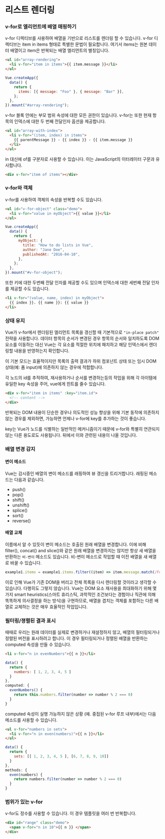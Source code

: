 # 리스트 렌더링

### v-for로 엘리먼트에 배열 매핑하기

v-for 디렉티브를 사용하여 배열을 기반으로 리스트를 렌더링 할 수 있습니다. v-for 디렉티브는 item in items 형태로 특별한 문법이 필요합니다. 여기서 items는 원본 데이터 배열이고 item은 반복되는 배열 엘리먼트의 별칭입니다.

```html
<ul id="array-rendering">
  <li v-for="item in items">{{ item.message }}</li>
</ul>
```

```javascript
Vue.createApp({
  data() {
    return {
      items: [{ message: "Foo" }, { message: "Bar" }],
    };
  },
}).mount("#array-rendering");
```

v-for 블록 안에는 부모 범위 속성에 대한 모든 권한이 있습니다. v-for는 또한 현재 항목의 인덱스에 대한 두 번째 전달인자 옵션을 제공합니다.

```html
<ul id="array-with-index">
  <li v-for="(item, index) in items">
    {{ parentMessage }} - {{ index }} - {{ item.message }}
  </li>
</ul>
```

in 대신에 of를 구분자로 사용할 수 있습니다. 이는 JavaScript의 이터레이터 구문과 유사합니다.

```html
<div v-for="item of items"></div>
```

### v-for와 객체

v-for를 사용하여 객체의 속성을 반복할 수도 있습니다.

```html
<ul id="v-for-object" class="demo">
  <li v-for="value in myObject">{{ value }}</li>
</ul>
```

```javascript
Vue.createApp({
  data() {
    return {
      myObject: {
        title: "How to do lists in Vue",
        author: "Jane Doe",
        publishedAt: "2016-04-10",
      },
    };
  },
}).mount("#v-for-object");
```

또한 키에 대한 두번째 전달 인자를 제공할 수도 있으며 인덱스에 대한 세번째 전달 인자를 제공할 수도 있습니다.

```html
<li v-for="(value, name, index) in myObject">
  {{ index }}. {{ name }}: {{ value }}
</li>
```

### 상태 유지

Vue가 v-for에서 렌더링된 엘리먼트 목록을 갱신할 때 기본적으로 `"in-place patch"` 전략을 사용합니다. 데이터 항목의 순서가 변경된 경우 항목의 순서와 일치하도록 DOM 요소를 이동하는 대신 Vue는 각 요소를 적절한 위치에 패치하고 해당 인덱스에서 렌더링할 내용을 반영하는지 확인합니다.

이 기본 모드는 효율적이지만 목록의 출력 결과가 하위 컴포넌트 상태 또는 임시 DOM 상태(예: 폼 input)에 의존하지 않는 경우에 적합합니다.

각 노드의 id를 추적하여, 재사용하거나 순서를 변경하는등의 작업을 위해 각 아이템에 유일한 key 속성을 주어, vue에게 힌트를 줄수 있습니다.

```html
<div v-for="item in items" :key="item.id">
  <!-- content -->
</div>
```

반복되는 DOM 내용이 단순한 경우나 의도적인 성능 향상을 위해 기본 동작에 의존하지 않는 경우를 제외하면, 가능하면 언제나 v-for에 key를 추가하는 것이 좋습니다.

key는 Vue가 노드를 식별하는 일반적인 메커니즘이기 때문에 v-for와 특별히 연관되지 않는 다른 용도로도 사용됩니다. 뒤에서 이와 관련된 내용이 나올 것입니다.

### 배열 변경 감지

#### 변이 메소드

Vue는 감시중인 배열의 변이 메소드를 래핑하여 뷰 갱신을 트리거합니다. 래핑된 메소드는 다음과 같습니다.

- push()
- pop()
- shift()
- unshift()
- splice()
- sort()
- reverse()

#### 배열 교체

이름에서 알 수 있듯이 변이 메소드는 호출된 원래 배열을 변경합니다. 이에 비해 filter(), concat() and slice()와 같은 원래 배열을 변경하지는 않지만 항상 새 배열을 반환하는 `비-변이` 메소드도 있습니다. 비-변이 메소드로 작업할 때 이전 배열을 새 배열로 바꿀 수 있습니다.

```js
example1.items = example1.items.filter((item) => item.message.match(/Foo/));
```

이로 인해 Vue가 기존 DOM을 버리고 전체 목록을 다시 렌더링할 것이라고 생각할 수 있습니다. 다행히도 그렇지 않습니다. Vue는 DOM 요소 재사용을 최대화하기 위해 몇 가지 smart heuristics(스마트 휴리스틱, 과학적인 조건보다는 경험이나 직관에 의해 똑똑하게 의사결정을 하는 방식)을 구현하므로, 배열을 겹치는 객체를 포함하는 다른 배열로 교체하는 것은 매우 효율적인 작업입니다.

### 필터링/졍렬된 결과 표시

때때로 우리는 원래 데이터를 실제로 변경하거나 재설정하지 않고, 배열의 필터링되거나 정렬된 버전을 표시하려고 합니다. 이 경우 필터링되거나 정렬된 배열을 반환하는 computed 속성을 만들 수 있습니다.

```html
<li v-for="n in evenNumbers">{{ n }}</li>
```

```javascript
data() {
  return {
    numbers: [ 1, 2, 3, 4, 5 ]
  }
},
computed: {
  evenNumbers() {
    return this.numbers.filter(number => number % 2 === 0)
  }
}
```

computed 속성이 실행 가능하지 않은 상황 (예. 중접된 v-for 루프 내부)에서는 다음 메소드를 사용할 수 있습니다.

```html
<ul v-for="numbers in sets">
  <li v-for="n in even(numbers)">{{ n }}</li>
</ul>
```

```javascript
data() {
  return {
    sets: [[ 1, 2, 3, 4, 5 ], [6, 7, 8, 9, 10]]
  }
},
methods: {
  even(numbers) {
    return numbers.filter(number => number % 2 === 0)
  }
}
```

### 범위가 있는 v-for

v-for도 정수를 사용할 수 있습니다. 이 경우 템플릿을 여러 번 반복합니다.

```html
<div id="range" class="demo">
  <span v-for="n in 10">{{ n }} </span>
</div>
```

### <template>에서의 v-for

템플릿의 v-if와 마찬가지로, v-for와 함께 <template>태그를 사용하여 여러 요소의 블록을 렌더링 할 수도 있습니다. 예를들어

```
<ul>
  <template v-for="item in items">
    <li>{{ item.msg }}</li>
    <li class="divider" role="presentation"></li>
  </template>
</ul>
```

### v-if가 있는 v-for

**v-if와 v-for를 함께 사용하는 것은 권장되지 않습니다.**

동일한 노드에 있는 경우, v-if는 v-for보다 우선 순위가 높습니다. 즉, v-if 조건은 v-for 범위의 변수에 접근할 수 없습니다.

```html
<!-- This will throw an error because property "todo" is not defined on instance. -->

<li v-for="todo in todos" v-if="!todo.isComplete">{{ todo }}</li>
```

v-for를 래핑(wrapping)하는 <template>태그를 사용하면 문제를 해결할 수 있습니다.

```html
<template v-for="todo in todos">
  <li v-if="!todo.isComplete">{{ todo }}</li>
</template>
```

**이 글을 [Vue.js](https://v3.ko.vuejs.org/) 공식문서를 참고하여 작성되었습니다.**
